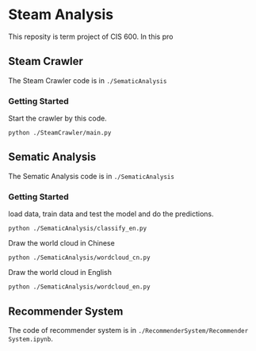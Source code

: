 # Steam Analysis

This reposity is term project of CIS 600. In this pro

## Steam Crawler

The Steam Crawler code is in `./SematicAnalysis`

### Getting Started

Start the crawler by this code.

```
python ./SteamCrawler/main.py
```


## Sematic Analysis

The Sematic Analysis code is in `./SematicAnalysis`

### Getting Started

load data, train  data and test the model and do the predictions.

```
python ./SematicAnalysis/classify_en.py
```

Draw the world cloud in Chinese

```
python ./SematicAnalysis/wordcloud_cn.py
```

Draw the world cloud in English

```
python ./SematicAnalysis/wordcloud_en.py
```


## Recommender System

The code of recommender system is in `./RecommenderSystem/Recommender System.ipynb`.
